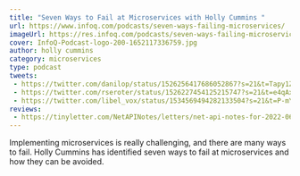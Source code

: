```yaml
---
title: "Seven Ways to Fail at Microservices with Holly Cummins "
url: https://www.infoq.com/podcasts/seven-ways-failing-microservices/
imageUrl: https://res.infoq.com/podcasts/seven-ways-failing-microservices/en/smallimage/InfoQ-Podcast-logo-200-1652117336759.jpg
cover: InfoQ-Podcast-logo-200-1652117336759.jpg
author: holly cummins
category: microservices
type: podcast
tweets:
 - https://twitter.com/danilop/status/1526256417686052867?s=21&t=Tapy1ZBzuMX1M8UtHTV55w
 - https://twitter.com/rseroter/status/1526227454125215747?s=21&t=e4qAxfwgVuXRZ4FXeBwfnw
 - https://twitter.com/libel_vox/status/1534569494282133504?s=21&t=P-mYr0Np1MkIrwgQxzpziw
reviews: 
 - https://tinyletter.com/NetAPINotes/letters/net-api-notes-for-2022-06-07-issue-199
---
```


Implementing microservices is really challenging, and there are many ways to fail. Holly Cummins has identified seven ways to fail at microservices and how they can be avoided.